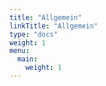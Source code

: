 ```yaml
---
title: "Allgemein"
linkTitle: "Allgemein"
type: "docs"
weight: 1
menu:
  main:
    weight: 1
---
```

